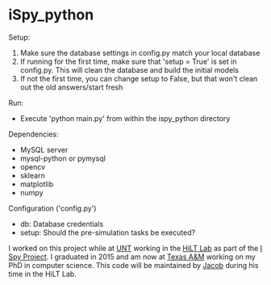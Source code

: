 # iSpy_python

Setup:

1. Make sure the database settings in config.py match your local database
2. If running for the first time, make sure that 'setup = True' is set in config.py. This will clean the database and build the initial models
3. If not the first time, you can change setup to False, but that won't clean out the old answers/start fresh

Run: 
- Execute 'python main.py' from within the ispy_python directory

Dependencies:
- MySQL server
- mysql-python or pymysql
- opencv
- sklearn
- matplotlib
- numpy

Configuration ('config.py')
- db: Database credentials
- setup: Should the pre-simulation tasks be executed?

I worked on this project while at [UNT](http://unt.edu) working in the [HiLT Lab](http://hilt.cse.unt.edu) as part of the [I Spy Project](http://hilt.cse.unt.edu/ispy.html). I graduated in 2015 and am now at [Texas A&M](http://tamu.edu) working on my PhD in computer science. This code will be maintained by [Jacob](http://github.com/jacobbrunson) during his time in the HiLT Lab.
